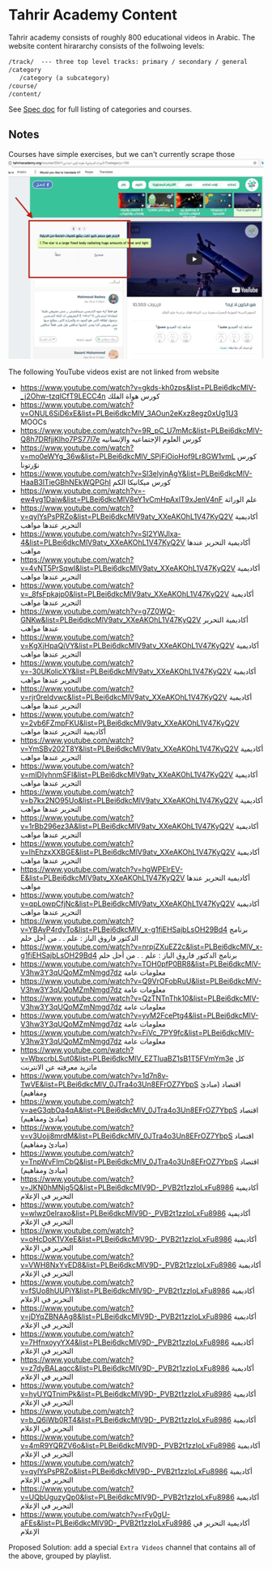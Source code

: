 
Tahrir Academy Content
======================


Tahrir academy consists of roughly 800 educational videos in Arabic.
The website content hirararchy consists of the follwoing levels:

    /track/  --- three top level tracks: primary / secondary / general
    /category
       /category (a subcategory)
    /course/
    /content/


See [Spec doc](https://docs.google.com/document/d/1OB-z44bjXX_oXbzQ3S2B0ziZS7lBrLOP4ppYVF73D3Y/edit)
for full listing of categories and courses.




Notes
-----

Courses have simple exercises, but we can't currently scrape those
![](images/exercise-sidepanel.png)


The following YouTube videos exist are not linked from website

  - https://www.youtube.com/watch?v=gkds-kh0zps&list=PLBei6dkcMlV-_j2Ohw-tzqICfT9LECC4n كورس هواة الفلك
  - https://www.youtube.com/watch?v=ONUL6SiD6xE&list=PLBei6dkcMlV_3AOun2eKxz8egz0xUg1U3 MOOCs
  - https://www.youtube.com/watch?v=9R_pC_U7mMc&list=PLBei6dkcMlV-Q8h7DRfjjKlho7PS77l7e كورس العلوم الإجتماعيه والإنسانيه
  - https://www.youtube.com/watch?v=mo0eWYg_36w&list=PLBei6dkcMlV_SPjFiOioHof9Lr8GW1vmL كورس نوّرتونا
  - https://www.youtube.com/watch?v=Sl3elyjnAgY&list=PLBei6dkcMlV-HaaB3lTieGBhNEkWQPGhI كورس ميكانيكا الكم
  - https://www.youtube.com/watch?v=-ew4yg1Daiw&list=PLBei6dkcMlV8eY1vCmHpAxlT9xJenV4nF علم الوراثة
  - https://www.youtube.com/watch?v=qylYsPsPRZo&list=PLBei6dkcMlV9atv_XXeAKOhL1V47KyQ2V أكاديمية التحرير عندها مواهب
  - https://www.youtube.com/watch?v=Sl2YWJlxa-4&list=PLBei6dkcMlV9atv_XXeAKOhL1V47KyQ2V أكاديمية التحرير عندها مواهب
  - https://www.youtube.com/watch?v=4vNT5PrSqwI&list=PLBei6dkcMlV9atv_XXeAKOhL1V47KyQ2V أكاديمية التحرير عندها مواهب
  - https://www.youtube.com/watch?v=_8fsFpkajp0&list=PLBei6dkcMlV9atv_XXeAKOhL1V47KyQ2V أكاديمية التحرير عندها مواهب
  - https://www.youtube.com/watch?v=g7Z0WQ-GNKw&list=PLBei6dkcMlV9atv_XXeAKOhL1V47KyQ2V أكاديمية التحرير عندها مواهب
  - https://www.youtube.com/watch?v=KgXjHpaQiVY&list=PLBei6dkcMlV9atv_XXeAKOhL1V47KyQ2V أكاديمية التحرير عندها مواهب
  - https://www.youtube.com/watch?v=-30UKolicXY&list=PLBei6dkcMlV9atv_XXeAKOhL1V47KyQ2V أكاديمية التحرير عندها مواهب
  - https://www.youtube.com/watch?v=rjr0reIdvwc&list=PLBei6dkcMlV9atv_XXeAKOhL1V47KyQ2V أكاديمية التحرير عندها مواهب
  - https://www.youtube.com/watch?v=2vb6FZmpFKU&list=PLBei6dkcMlV9atv_XXeAKOhL1V47KyQ2V أكاديمية التحرير عندها مواهب
  - https://www.youtube.com/watch?v=YmSBv202T8Y&list=PLBei6dkcMlV9atv_XXeAKOhL1V47KyQ2V أكاديمية التحرير عندها مواهب
  - https://www.youtube.com/watch?v=mlDIyhnmSFI&list=PLBei6dkcMlV9atv_XXeAKOhL1V47KyQ2V أكاديمية التحرير عندها مواهب
  - https://www.youtube.com/watch?v=b7kx2NO95Uo&list=PLBei6dkcMlV9atv_XXeAKOhL1V47KyQ2V أكاديمية التحرير عندها مواهب
  - https://www.youtube.com/watch?v=1rBb296ez3A&list=PLBei6dkcMlV9atv_XXeAKOhL1V47KyQ2V أكاديمية التحرير عندها مواهب
  - https://www.youtube.com/watch?v=IhEhzxXXBGE&list=PLBei6dkcMlV9atv_XXeAKOhL1V47KyQ2V أكاديمية التحرير عندها مواهب
  - https://www.youtube.com/watch?v=hgWPElrEV-E&list=PLBei6dkcMlV9atv_XXeAKOhL1V47KyQ2V أكاديمية التحرير عندها مواهب
  - https://www.youtube.com/watch?v=qpLowpCfjNc&list=PLBei6dkcMlV9atv_XXeAKOhL1V47KyQ2V أكاديمية التحرير عندها مواهب
  - https://www.youtube.com/watch?v=YBAvP4rdyTo&list=PLBei6dkcMlV_x-g1fiEHSajbLsOH29Bd4 برنامج الدكتور فاروق الباز : علم . . من أجل حلم
  - https://www.youtube.com/watch?v=nrpjZXuEZ2c&list=PLBei6dkcMlV_x-g1fiEHSajbLsOH29Bd4 برنامج الدكتور فاروق الباز : علم . . من أجل حلم
  - https://www.youtube.com/watch?v=TOH0pfP0BR8&list=PLBei6dkcMlV-V3hw3Y3qUQoMZmNmgd7dz معلومات عامة
  - https://www.youtube.com/watch?v=Q9VrOFobRuU&list=PLBei6dkcMlV-V3hw3Y3qUQoMZmNmgd7dz معلومات عامة
  - https://www.youtube.com/watch?v=QzTNTnThk10&list=PLBei6dkcMlV-V3hw3Y3qUQoMZmNmgd7dz معلومات عامة
  - https://www.youtube.com/watch?v=yvM2FcePtg4&list=PLBei6dkcMlV-V3hw3Y3qUQoMZmNmgd7dz معلومات عامة
  - https://www.youtube.com/watch?v=FiVc_7PY9fc&list=PLBei6dkcMlV-V3hw3Y3qUQoMZmNmgd7dz معلومات عامة
  - https://www.youtube.com/watch?v=WbxcrbLSut0&list=PLBei6dkcMlV_EZTIuaBZ1sB1T5FVmYm3e كل ماتريد معرفته عن الانترنت
  - https://www.youtube.com/watch?v=1d7n8v-TwVE&list=PLBei6dkcMlV_0JTra4o3Un8EFrOZ7YbpS اقتصاد (مبادئ ومفاهيم)
  - https://www.youtube.com/watch?v=aeG3qbOa4qA&list=PLBei6dkcMlV_0JTra4o3Un8EFrOZ7YbpS اقتصاد (مبادئ ومفاهيم)
  - https://www.youtube.com/watch?v=v3Uojj8mrdM&list=PLBei6dkcMlV_0JTra4o3Un8EFrOZ7YbpS اقتصاد (مبادئ ومفاهيم)
  - https://www.youtube.com/watch?v=TnpWvFImCbQ&list=PLBei6dkcMlV_0JTra4o3Un8EFrOZ7YbpS اقتصاد (مبادئ ومفاهيم)
  - https://www.youtube.com/watch?v=JKN0hMNjg5Q&list=PLBei6dkcMlV9D-_PVB2t1zzIoLxFu8986 أكاديمية التحرير في الإعلام
  - https://www.youtube.com/watch?v=wlwz0eIraxo&list=PLBei6dkcMlV9D-_PVB2t1zzIoLxFu8986 أكاديمية التحرير في الإعلام
  - https://www.youtube.com/watch?v=oHcDoK1VXeE&list=PLBei6dkcMlV9D-_PVB2t1zzIoLxFu8986 أكاديمية التحرير في الإعلام
  - https://www.youtube.com/watch?v=VWH8NxYvED8&list=PLBei6dkcMlV9D-_PVB2t1zzIoLxFu8986 أكاديمية التحرير في الإعلام
  - https://www.youtube.com/watch?v=fSUo8hUUPiY&list=PLBei6dkcMlV9D-_PVB2t1zzIoLxFu8986 أكاديمية التحرير في الإعلام
  - https://www.youtube.com/watch?v=jDYqZBNAAg8&list=PLBei6dkcMlV9D-_PVB2t1zzIoLxFu8986 أكاديمية التحرير في الإعلام
  - https://www.youtube.com/watch?v=7HfnxoyyYX4&list=PLBei6dkcMlV9D-_PVB2t1zzIoLxFu8986 أكاديمية التحرير في الإعلام
  - https://www.youtube.com/watch?v=z7dyBALaqcc&list=PLBei6dkcMlV9D-_PVB2t1zzIoLxFu8986 أكاديمية التحرير في الإعلام
  - https://www.youtube.com/watch?v=hyUYQTnimPk&list=PLBei6dkcMlV9D-_PVB2t1zzIoLxFu8986 أكاديمية التحرير في الإعلام
  - https://www.youtube.com/watch?v=b_Q6iWb0RT4&list=PLBei6dkcMlV9D-_PVB2t1zzIoLxFu8986 أكاديمية التحرير في الإعلام
  - https://www.youtube.com/watch?v=4mR9YQRZV6o&list=PLBei6dkcMlV9D-_PVB2t1zzIoLxFu8986 أكاديمية التحرير في الإعلام
  - https://www.youtube.com/watch?v=qylYsPsPRZo&list=PLBei6dkcMlV9D-_PVB2t1zzIoLxFu8986 أكاديمية التحرير في الإعلام
  - https://www.youtube.com/watch?v=UQbUguzyQp0&list=PLBei6dkcMlV9D-_PVB2t1zzIoLxFu8986 أكاديمية التحرير في الإعلام
  - https://www.youtube.com/watch?v=rFy0gU-aFEs&list=PLBei6dkcMlV9D-_PVB2t1zzIoLxFu8986 أكاديمية التحرير في الإعلام


Proposed Solution: add a special `Extra Videos` channel that contains all of the above,
grouped by playlist.




